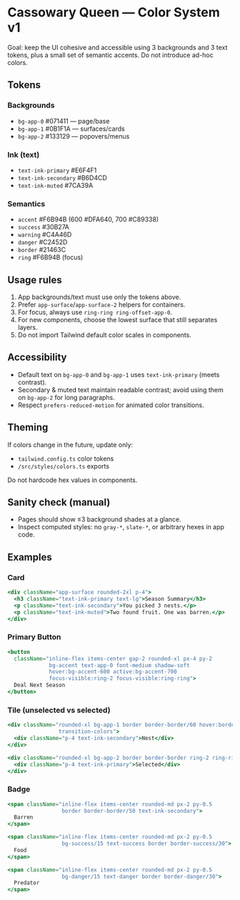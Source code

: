 # Cassowary Queen — Color System v1

Goal: keep the UI cohesive and accessible using 3 backgrounds and 3 text tokens, plus a small set of semantic accents. Do not introduce ad-hoc colors.

## Tokens

### Backgrounds
- `bg-app-0` #071411 — page/base
- `bg-app-1` #0B1F1A — surfaces/cards
- `bg-app-2` #133129 — popovers/menus

### Ink (text)
- `text-ink-primary`   #E6F4F1
- `text-ink-secondary` #B6D4CD
- `text-ink-muted`     #7CA39A

### Semantics
- `accent`  #F6B94B (600 #DFA640, 700 #C89338)
- `success` #30B27A
- `warning` #C4A46D
- `danger`  #C2452D
- `border`  #21463C
- `ring`    #F6B94B (focus)

## Usage rules

1. App backgrounds/text must use only the tokens above.
2. Prefer `app-surface`/`app-surface-2` helpers for containers.
3. For focus, always use `ring-ring ring-offset-app-0`.
4. For new components, choose the lowest surface that still separates layers.
5. Do not import Tailwind default color scales in components.

## Accessibility

- Default text on `bg-app-0` and `bg-app-1` uses `text-ink-primary` (meets contrast).
- Secondary & muted text maintain readable contrast; avoid using them on `bg-app-2` for long paragraphs.
- Respect `prefers-reduced-motion` for animated color transitions.

## Theming

If colors change in the future, update only:
- `tailwind.config.ts` color tokens
- `/src/styles/colors.ts` exports

Do not hardcode hex values in components.

## Sanity check (manual)

- Pages should show ≤3 background shades at a glance.
- Inspect computed styles: no `gray-*`, `slate-*`, or arbitrary hexes in app code.

## Examples

### Card
```jsx
<div className="app-surface rounded-2xl p-4">
  <h3 className="text-ink-primary text-lg">Season Summary</h3>
  <p className="text-ink-secondary">You picked 3 nests.</p>
  <p className="text-ink-muted">Two found fruit. One was barren.</p>
</div>
```

### Primary Button
```jsx
<button
  className="inline-flex items-center gap-2 rounded-xl px-4 py-2
             bg-accent text-app-0 font-medium shadow-soft
             hover:bg-accent-600 active:bg-accent-700
             focus-visible:ring-2 focus-visible:ring-ring">
  Deal Next Season
</button>
```

### Tile (unselected vs selected)
```jsx
<div className="rounded-xl bg-app-1 border border-border/60 hover:border-border/90
                transition-colors">
  <div className="p-4 text-ink-secondary">Nest</div>
</div>

<div className="rounded-xl bg-app-2 border border-border ring-2 ring-ring">
  <div className="p-4 text-ink-primary">Selected</div>
</div>
```

### Badge
```jsx
<span className="inline-flex items-center rounded-md px-2 py-0.5
                 border border-border/50 text-ink-secondary">
  Barren
</span>

<span className="inline-flex items-center rounded-md px-2 py-0.5
                 bg-success/15 text-success border border-success/30">
  Food
</span>

<span className="inline-flex items-center rounded-md px-2 py-0.5
                 bg-danger/15 text-danger border border-danger/30">
  Predator
</span>
```
